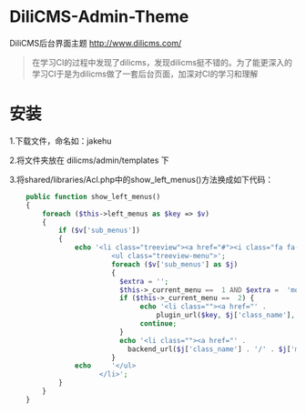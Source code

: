 # DiliCMS-Admin-Theme
DiliCMS后台界面主题 http://www.dilicms.com/
> 在学习CI的过程中发现了dilicms，发现dilicms挺不错的。为了能更深入的学习CI于是为dilicms做了一套后台页面，加深对CI的学习和理解

# 安装

1.下载文件，命名如：jakehu

2.将文件夹放在 dilicms/admin/templates 下

3.将shared/libraries/Acl.php中的show_left_menus()方法换成如下代码：

```php
    public function show_left_menus()
	{
		foreach ($this->left_menus as $key => $v)
		{
			if ($v['sub_menus'])
			{
				echo '<li class="treeview"><a href="#"><i class="fa fa-circle-o"></i>' . $v['menu_name'] . '</a>
					     <ul class="treeview-menu">';
						 foreach ($v['sub_menus'] as $j)
						 {
						   $extra = '';
						   $this->_current_menu ==  1 AND $extra =  'model=' . $j['extra'] ;
						   if ($this->_current_menu ==  2) {
						        echo '<li class=""><a href="' . 
						   	        plugin_url($key, $j['class_name'], $j['method_name']) . '">' . $j['menu_name'] . '</a></li>';
						   	    continue;
						   } 
						   echo '<li class=""><a href="' . 
						   	 backend_url($j['class_name'] . '/' . $j['method_name'], $extra) . '">' . $j['menu_name'] . '</a></li>';
						 }
				echo	 '</ul>
				      </li>';	
			}
		}
	}
```
